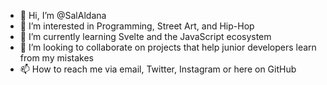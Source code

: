 - 👋 Hi, I’m @SalAldana
- 👀 I’m interested in Programming, Street Art, and Hip-Hop 
- 🌱 I’m currently learning Svelte and the JavaScript ecosystem 
- 💞️ I’m looking to collaborate on projects that help junior developers learn from my mistakes
- 📫 How to reach me via email, Twitter, Instagram or here on GitHub

<!---
SalAldana/SalAldana is a ✨ special ✨ repository because its `README.md` (this file) appears on your GitHub profile.
You can click the Preview link to take a look at your changes.
--->
